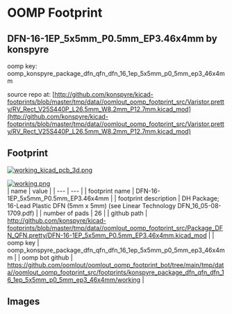 # OOMP Footprint  
## DFN-16-1EP_5x5mm_P0.5mm_EP3.46x4mm  by konspyre  
  
oomp key: oomp_konspyre_package_dfn_qfn_dfn_16_1ep_5x5mm_p0_5mm_ep3_46x4mm  
  
source repo at: [http://github.com/konspyre/kicad-footprints/blob/master/tmp/data//oomlout_oomp_footprint_src/Varistor.pretty/RV_Rect_V25S440P_L26.5mm_W8.2mm_P12.7mm.kicad_mod](http://github.com/konspyre/kicad-footprints/blob/master/tmp/data//oomlout_oomp_footprint_src/Varistor.pretty/RV_Rect_V25S440P_L26.5mm_W8.2mm_P12.7mm.kicad_mod)  
## Footprint  
  
[![working_kicad_pcb_3d.png](working_kicad_pcb_3d_600.png)](working_kicad_pcb_3d.png)  
  
[![working.png](working_600.png)](working.png)  
| name | value | 
| --- | --- | 
| footprint name | DFN-16-1EP_5x5mm_P0.5mm_EP3.46x4mm | 
| footprint description | DH Package; 16-Lead Plastic DFN (5mm x 5mm) (see Linear Technology DFN_16_05-08-1709.pdf) | 
| number of pads | 26 | 
| github path | http://github.com/konspyre/kicad-footprints/blob/master/tmp/data//oomlout_oomp_footprint_src/Package_DFN_QFN.pretty/DFN-16-1EP_5x5mm_P0.5mm_EP3.46x4mm.kicad_mod | 
| oomp key | oomp_konspyre_package_dfn_qfn_dfn_16_1ep_5x5mm_p0_5mm_ep3_46x4mm | 
| oomp bot github | https://github.com/oomlout/oomlout_oomp_footprint_bot/tree/main/tmp/data//oomlout_oomp_footprint_src/footprints/konspyre_package_dfn_qfn_dfn_16_1ep_5x5mm_p0_5mm_ep3_46x4mm/working | 
## Images  
